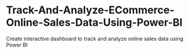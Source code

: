 # Track-And-Analyze-ECommerce-Online-Sales-Data-Using-Power-BI
Create interactive dashboard to track and analyze online sales data using Power BI

